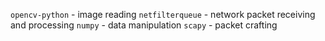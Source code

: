 `opencv-python` - image reading
`netfilterqueue` - network packet receiving and processing
`numpy` - data manipulation
`scapy` - packet crafting